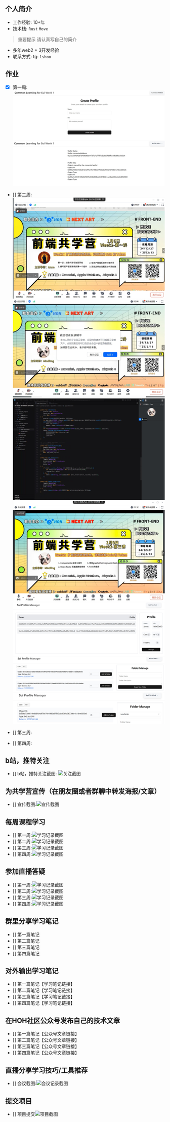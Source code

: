 ## 个人简介
- 工作经验: 10+年
- 技术栈: `Rust` `Move`
> 重要提示 请认真写自己的简介
- 多年web2 + 3开发经验
- 联系方式: tg: `lshoo`



## 作业
- [x] 第一周:![001](./images/week1/week-1-create-profile.jpg)
            ![002](./images/week1/week-1-profile-list.jpg)
- [] 第二周: ![001](./images/week2/week-2-live-1.jpg)
            ![002](./images/week2/week-2-live-2.jpg)
            ![003](./images/week2/week-2-live-2-2.jpg)
            ![004](./images/week2/week-2-live-3.jpg)
            ![005](./images/week2/week2-profile-list.png)
            ![006](./images/week2/week2-profile-list-create-folder.png)
            ![007](./images/week2/week2-add-coin-to-folder.png)

- [] 第三周:
- [] 第四周:



## b站，推特关注

- [] b站，推特关注截图: ![关注截图](./images/你的图片地址)

## 为共学营宣传（在朋友圈或者群聊中转发海报/文章）

- [] 宣传截图:![宣传截图](./images/你的图片地址)

## 每周课程学习

- [] 第一周:![学习记录截图](./images/你的图片地址)
- [] 第二周:![学习记录截图](./images/你的图片地址)
- [] 第三周:![学习记录截图](./images/你的图片地址)
- [] 第四周:![学习记录截图](./images/你的图片地址)

## 参加直播答疑

- [] 第一周:![学习记录截图](./images/你的图片地址)
- [] 第二周:![学习记录截图](./images/你的图片地址)
- [] 第三周:![学习记录截图](./images/你的图片地址)
- [] 第四周:![学习记录截图](./images/你的图片地址)

## 群里分享学习笔记

- [] 第一篇笔记
- [] 第二篇笔记
- [] 第三篇笔记
- [] 第四篇笔记

## 对外输出学习笔记

- [] 第一篇笔记【学习笔记链接】
- [] 第二篇笔记【学习笔记链接】
- [] 第三篇笔记【学习笔记链接】
- [] 第四篇笔记【学习笔记链接】

## 在HOH社区公众号发布自己的技术文章

- [] 第一篇笔记【公众号文章链接】
- [] 第二篇笔记【公众号文章链接】
- [] 第三篇笔记【公众号文章链接】
- [] 第四篇笔记【公众号文章链接】

## 直播分享学习技巧/工具推荐

- [] 会议截图:![会议记录截图](./images/你的图片地址)

## 提交项目

- [] 项目提交![项目截图](./images/你的图片地址)


